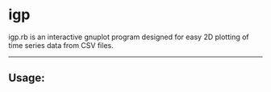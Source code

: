 # igp

igp.rb is an interactive gnuplot program designed for easy 2D plotting of time series data from CSV files.

---

## Usage:
